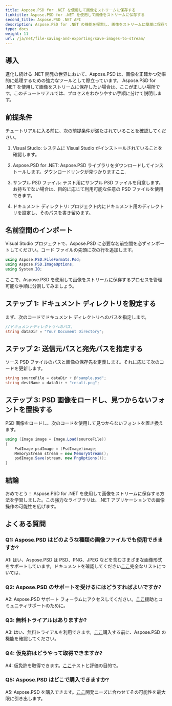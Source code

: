 ```yaml
---
title: Aspose.PSD for .NET を使用して画像をストリームに保存する
linktitle: Aspose.PSD for .NET を使用して画像をストリームに保存する
second_title: Aspose.PSD .NET API
description: Aspose.PSD for .NET の機能を探索し、画像をストリームに簡単に保存する方法を学びましょう。シームレスな統合については、ステップバイステップのガイドに従ってください。
type: docs
weight: 11
url: /ja/net/file-saving-and-exporting/save-images-to-stream/
---
```

## 導入

進化し続ける .NET 開発の世界において、Aspose.PSD は、画像を正確かつ効率的に処理するための強力なツールとして際立っています。 Aspose.PSD for .NET を使用して画像をストリームに保存したい場合は、ここが正しい場所です。このチュートリアルでは、プロセスをわかりやすい手順に分けて説明します。

## 前提条件

チュートリアルに入る前に、次の前提条件が満たされていることを確認してください。

1. Visual Studio: システムに Visual Studio がインストールされていることを確認します。

2.  Aspose.PSD for .NET: Aspose.PSD ライブラリをダウンロードしてインストールします。ダウンロードリンクが見つかります[ここ](https://releases.aspose.com/psd/net/).

3. サンプル PSD ファイル: テスト用にサンプル PSD ファイルを用意します。お持ちでない場合は、目的に応じて利用可能な任意の PSD ファイルを使用できます。

4. ドキュメント ディレクトリ: プロジェクト内にドキュメント用のディレクトリを設定し、そのパスを書き留めます。

## 名前空間のインポート

Visual Studio プロジェクトで、Aspose.PSD に必要な名前空間を必ずインポートしてください。コード ファイルの先頭に次の行を追加します。

```csharp
using Aspose.PSD.FileFormats.Psd;
using Aspose.PSD.ImageOptions;
using System.IO;
```

ここで、Aspose.PSD を使用して画像をストリームに保存するプロセスを管理可能な手順に分割してみましょう。

## ステップ 1: ドキュメント ディレクトリを設定する

まず、次のコードでドキュメント ディレクトリへのパスを指定します。

```csharp
//ドキュメントディレクトリへのパス。
string dataDir = "Your Document Directory";
```

## ステップ 2: 送信元パスと宛先パスを指定する

ソース PSD ファイルのパスと画像の保存先を定義します。それに応じて次のコードを更新します。

```csharp
string sourceFile = dataDir + @"sample.psd";
string destName = dataDir + "result.png";
```

## ステップ 3: PSD 画像をロードし、見つからないフォントを置換する

PSD 画像をロードし、次のコードを使用して見つからないフォントを置き換えます。

```csharp
using (Image image = Image.Load(sourceFile))
{
    PsdImage psdImage = (PsdImage)image;
    MemoryStream stream = new MemoryStream();
    psdImage.Save(stream, new PngOptions());
}
```

## 結論

おめでとう！ Aspose.PSD for .NET を使用して画像をストリームに保存する方法を学習しました。この強力なライブラリは、.NET アプリケーションでの画像操作の可能性を広げます。

## よくある質問

### Q1: Aspose.PSD はどのような種類の画像ファイルでも使用できますか?

 A1: はい、Aspose.PSD は PSD、PNG、JPEG などを含むさまざまな画像形式をサポートしています。ドキュメントを確認してください[ここ](https://reference.aspose.com/psd/net/)完全なリストについては、

### Q2: Aspose.PSD のサポートを受けるにはどうすればよいですか?

 A2: Aspose.PSD サポート フォーラムにアクセスしてください。[ここ](https://forum.aspose.com/c/psd/34)援助とコミュニティサポートのために。

### Q3: 無料トライアルはありますか?

 A3: はい、無料トライアルを利用できます。[ここ](https://releases.aspose.com/)購入する前に、Aspose.PSD の機能を確認してください。

### Q4: 仮免許はどうやって取得できますか?

 A4: 仮免許を取得できます。[ここ](https://purchase.aspose.com/temporary-license/)テストと評価の目的で。

### Q5: Aspose.PSD はどこで購入できますか?

 A5: Aspose.PSD を購入できます。[ここ](https://purchase.aspose.com/buy)開発ニーズに合わせてその可能性を最大限に引き出します。